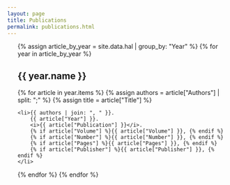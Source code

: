 ```yaml
---
layout: page
title: Publications
permalink: publications.html
---
```


<ul>
{% assign article_by_year = site.data.hal | group_by: "Year" %}
{% for year in article_by_year %}
  <h2>{{ year.name }}</h2>
  {% for article in year.items %}
    {% assign authors = article["Authors"] | split: ";" %}
    {% assign title = article["Title"] %}
    
    <li>{{ authors | join: ", " }}.
        {{ article["Year"] }}.
        <i>{{ article["Publication"] }}</i>.
        {% if article["Volume"] %}{{ article["Volume"] }}, {% endif %}
        {% if article["Number"] %}{{ article["Number"] }}, {% endif %}
        {% if article["Pages"] %}{{ article["Pages"] }}, {% endif %}
        {% if article["Publisher"] %}{{ article["Publisher"] }}, {% endif %}
    </li>

  {% endfor %}
{% endfor %}
</ul>

